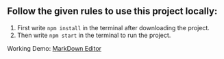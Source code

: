 ## Follow the given rules to use this project locally:

1. First write  `npm install` in the terminal after downloading the project.
2. Then write `npm start` in the terminal to run the project.

Working Demo: [MarkDown Editor](https://wonderful-gates-343590.netlify.app/) 
